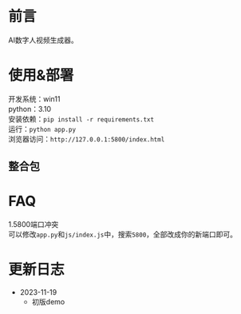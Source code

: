 # 前言
AI数字人视频生成器。  

# 使用&部署
开发系统：win11  
python：3.10  
安装依赖：`pip install -r requirements.txt`  
运行：`python app.py`  
浏览器访问：`http://127.0.0.1:5800/index.html`  

## 整合包


# FAQ

1.5800端口冲突  
可以修改`app.py`和`js/index.js`中，搜索`5800`，全部改成你的新端口即可。  

# 更新日志

- 2023-11-19
  - 初版demo
  
